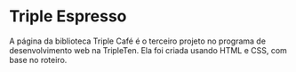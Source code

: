 # Triple Espresso

A página da biblioteca Triple Café é o terceiro projeto no programa de desenvolvimento web na TripleTen. Ela foi criada usando HTML e CSS, com base no roteiro.
